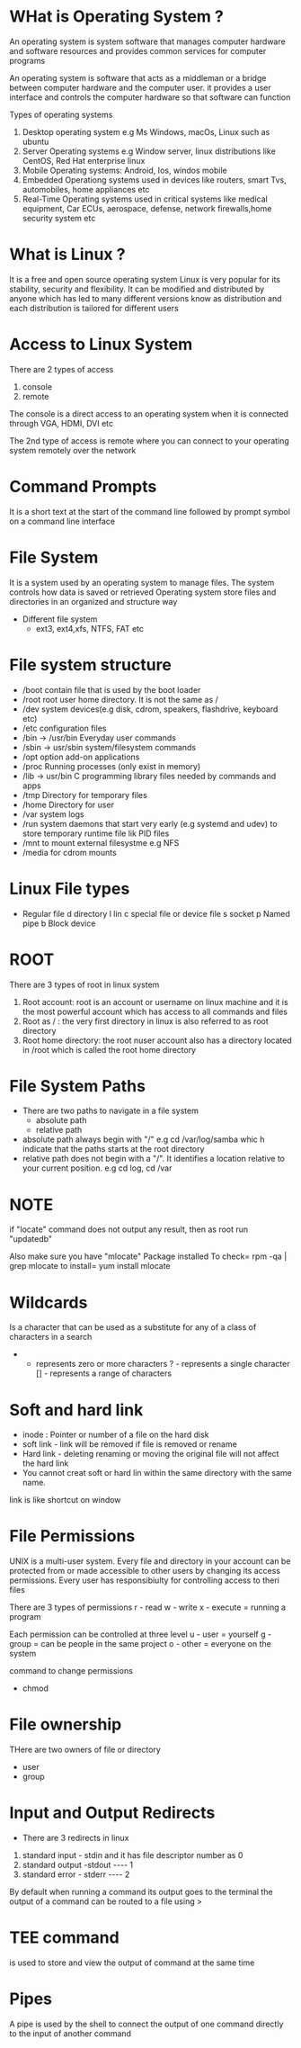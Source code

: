 # WHat is Operating System ?
An operating system is system software that manages computer hardware and software resources and provides common services for computer programs

An operating system is software that acts as a middleman or a bridge between computer hardware and the computer user. it provides a user interface and controls the computer hardware so that software can function

Types of operating systems
1. Desktop operating system e.g Ms Windows, macOs, Linux such as ubuntu
2. Server Operating systems e.g Window server, linux distributions like CentOS, Red Hat enterprise linux
3. Mobile Operating systems: Android, Ios, windos mobile
4. Embedded Operationg systems used in devices like routers, smart Tvs, automobiles, home appliances etc
5. Real-Time Operating systems used in critical systems like medical equipment, Car ECUs, aerospace, defense, network firewalls,home security system etc

# What is Linux ?
It is a free and open source operating system
Linux is very popular for its stability, security and flexibility. It can be modified and distributed by anyone which has led to many different versions know as distribution and each distribution is tailored for different users

# Access to Linux System
There are 2 types of access
1. console
2. remote

The console is a direct access to an operating system when it is connected through VGA, HDMI, DVI etc

The 2nd type of access is remote where you can connect to your operating system remotely over the network

# Command Prompts
It is a short text at the start of the command line followed by prompt symbol on a command line interface

# File System
It is a system used by an operating system to manage files. The system controls how data is saved or retrieved
Operating system store files and directories in an organized and structure way
- Different file system
  * ext3, ext4,xfs, NTFS, FAT etc

# File system structure
- /boot  contain file that is used by the boot loader
- /root root user home directory. It is not the same as /
- /dev system devices(e.g disk, cdrom, speakers, flashdrive, keyboard etc)
- /etc  configuration files
- /bin -> /usr/bin   Everyday user commands
- /sbin -> usr/sbin    system/filesystem commands
- /opt   option add-on applications
- /proc Running processes (only exist in memory)
- /lib -> usr/bin  C programming library files needed by commands and apps
- /tmp Directory for temporary files
- /home Directory for user
- /var system logs
- /run system daemons that start very early (e.g systemd and udev) to store temporary runtime file lik PID files
- /mnt to mount external filesystme e.g NFS
- /media for cdrom mounts

# Linux File types
- Regular file
d directory
l lin
c special file or device file
s socket
p Named pipe
b Block device

# ROOT
There are 3 types of root in linux system
1. Root account: root is an account or username on linux machine and it is the most powerful account which has access to all commands and files
2. Root as / : the very first directory in linux is also referred to as root directory
3. Root home directory: the root nuser account also has a directory located in /root which is called the root home directory

# File System Paths
- There are two paths to navigate in a file system
  * absolute path
  * relative path
- absolute path always begin with "/" e.g cd /var/log/samba  whic h indicate that the paths starts at the root directory
- relative path does not begin with a "/". It identifies a location relative to your current position. e.g cd log, cd /var

# NOTE
if "locate" command does not output any result, then as root run "updatedb"

Also make sure you have "mlocate"
Package installed
To check= rpm -qa | grep mlocate
to install= yum install mlocate

# Wildcards
Is a character that can be used as a substitute for any of a class of characters in a search
* - represents zero or more characters
? - represents a single character
[] - represents a range of characters

# Soft and hard link
- inode : Pointer or number of a file on the hard disk
- soft link - link will be removed if file is removed or rename
- Hard link - deleting renaming or moving the original file will not affect the hard link
- You cannot creat soft or hard lin within the same directory with the same name.

link is like shortcut on window

# File Permissions
UNIX is a multi-user system. Every file and directory in your account can be protected from or made accessible to other users by changing its access permissions. Every user has responsibiulty for controlling access to theri files

There are 3 types of permissions
r - read
w - write
x - execute = running a program

Each permission can be controlled at three level
u  - user = yourself
g - group = can be people in the same project
o - other = everyone on the system

command to change permissions
- chmod

# File ownership
THere are two owners of file or directory
- user
- group

# Input and Output Redirects

- There are 3 redirects in linux
1. standard input - stdin and it has file descriptor number as 0
2. standard output -stdout ---- 1
3. standard error - stderr ---- 2

By default when running a command its output goes to the terminal
the output of a command can be routed to a file using >
 
# TEE command
is used to store  and view the output of command at the same time

# Pipes
A pipe is used by the shell to connect the output of one command directly to the input of another command